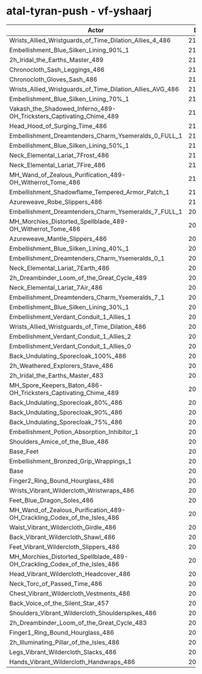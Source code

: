 # atal-tyran-push - vf-yshaarj
| Actor | DPS | Increase |
|---|:---:|:---:|
|Wrists_Allied_Wristguards_of_Time_Dilation_Allies_4_486|211988|1.79%|
|Embellishment_Blue_Silken_Lining_90%_1|211914|1.75%|
|2h_Iridal_the_Earths_Master_489|211719|1.66%|
|Chronocloth_Sash_Leggings_486|211539|1.57%|
|Chronocloth_Gloves_Sash_486|211534|1.57%|
|Wrists_Allied_Wristguards_of_Time_Dilation_Allies_AVG_486|211275|1.44%|
|Embellishment_Blue_Silken_Lining_70%_1|211045|1.33%|
|Vakash_the_Shadowed_Inferno_489-OH_Tricksters_Captivating_Chime_489|210879|1.25%|
|Head_Hood_of_Surging_Time_486|210736|1.18%|
|Embellishment_Dreamtenders_Charm_Ysemeralds_0_FULL_1|210447|1.05%|
|Embellishment_Blue_Silken_Lining_50%_1|210290|0.97%|
|Neck_Elemental_Lariat_7Frost_486|210285|0.97%|
|Neck_Elemental_Lariat_7Fire_486|210223|0.94%|
|MH_Wand_of_Zealous_Purification_489-OH_Witherrot_Tome_486|210188|0.92%|
|Embellishment_Shadowflame_Tempered_Armor_Patch_1|210115|0.89%|
|Azureweave_Robe_Slippers_486|210092|0.88%|
|Embellishment_Dreamtenders_Charm_Ysemeralds_7_FULL_1|209992|0.83%|
|MH_Morchies_Distorted_Spellblade_489-OH_Witherrot_Tome_486|209921|0.79%|
|Azureweave_Mantle_Slippers_486|209908|0.79%|
|Embellishment_Blue_Silken_Lining_40%_1|209844|0.76%|
|Embellishment_Dreamtenders_Charm_Ysemeralds_0_1|209762|0.72%|
|Neck_Elemental_Lariat_7Earth_486|209683|0.68%|
|2h_Dreambinder_Loom_of_the_Great_Cycle_489|209640|0.66%|
|Neck_Elemental_Lariat_7Air_486|209580|0.63%|
|Embellishment_Dreamtenders_Charm_Ysemeralds_7_1|209447|0.57%|
|Embellishment_Blue_Silken_Lining_30%_1|209387|0.54%|
|Embellishment_Verdant_Conduit_1_Allies_1|209378|0.53%|
|Wrists_Allied_Wristguards_of_Time_Dilation_486|209339|0.51%|
|Embellishment_Verdant_Conduit_1_Allies_2|209317|0.50%|
|Embellishment_Verdant_Conduit_1_Allies_0|209232|0.46%|
|Back_Undulating_Sporecloak_100%_486|209101|0.40%|
|2h_Weathered_Explorers_Stave_486|209034|0.37%|
|2h_Iridal_the_Earths_Master_483|208970|0.34%|
|MH_Spore_Keepers_Baton_486-OH_Tricksters_Captivating_Chime_489|208915|0.31%|
|Back_Undulating_Sporecloak_80%_486|208873|0.29%|
|Back_Undulating_Sporecloak_90%_486|208825|0.27%|
|Back_Undulating_Sporecloak_75%_486|208743|0.23%|
|Embellishment_Potion_Absorption_Inhibitor_1|208546|0.13%|
|Shoulders_Amice_of_the_Blue_486|208543|0.13%|
|Base_Feet|208512|0.12%|
|Embellishment_Bronzed_Grip_Wrappings_1|208361|0.04%|
|Base|208269|0.00%|
|Finger2_Ring_Bound_Hourglass_486|208260|0.00%|
|Wrists_Vibrant_Wildercloth_Wristwraps_486|208260|0.00%|
|Feet_Blue_Dragon_Soles_486|208164|-0.05%|
|MH_Wand_of_Zealous_Purification_489-OH_Crackling_Codex_of_the_Isles_486|208108|-0.08%|
|Waist_Vibrant_Wildercloth_Girdle_486|208062|-0.10%|
|Back_Vibrant_Wildercloth_Shawl_486|208059|-0.10%|
|Feet_Vibrant_Wildercloth_Slippers_486|207977|-0.14%|
|MH_Morchies_Distorted_Spellblade_489-OH_Crackling_Codex_of_the_Isles_486|207915|-0.17%|
|Head_Vibrant_Wildercloth_Headcover_486|207742|-0.25%|
|Neck_Torc_of_Passed_Time_486|207717|-0.27%|
|Chest_Vibrant_Wildercloth_Vestments_486|207681|-0.28%|
|Back_Voice_of_the_Silent_Star_457|207655|-0.29%|
|Shoulders_Vibrant_Wildercloth_Shoulderspikes_486|207550|-0.35%|
|2h_Dreambinder_Loom_of_the_Great_Cycle_483|207477|-0.38%|
|Finger1_Ring_Bound_Hourglass_486|207398|-0.42%|
|2h_Illuminating_Pillar_of_the_Isles_486|207227|-0.50%|
|Legs_Vibrant_Wildercloth_Slacks_486|207030|-0.59%|
|Hands_Vibrant_Wildercloth_Handwraps_486|206852|-0.68%|
